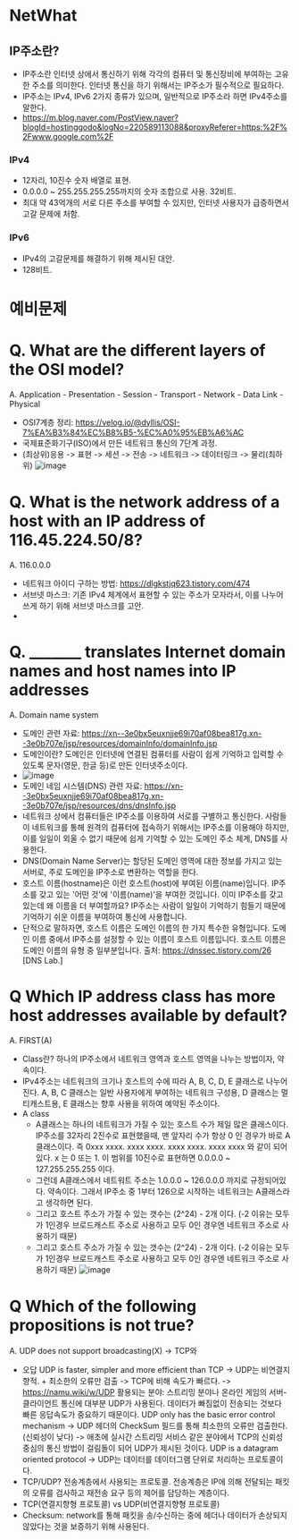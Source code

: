 # NetWhat
## IP주소란?
*  IP주소란 인터넷 상에서 통신하기 위해 각각의 컴퓨터 및 통신장비에 부여하는 고유한 주소를 의미한다. 인터넷 통신을 하기 위해서는 IP주소가 필수적으로 필요하다.
*  IP주소는 IPv4, IPv6 2가지 종류가 있으며, 일반적으로 IP주소라 하면 IPv4주소를 말한다.
* https://m.blog.naver.com/PostView.naver?blogId=hostinggodo&logNo=220589113088&proxyReferer=https:%2F%2Fwww.google.com%2F
### IPv4
* 12자리, 10진수 숫자 배열로 표현.
* 0.0.0.0 ~ 255.255.255.255까지의 숫자 조합으로 사용. 32비트.
* 최대 약 43억개의 서로 다른 주소를 부여할 수 있지만, 인터넷 사용자가 급증하면서 고갈 문제에 처함.

### IPv6
* IPv4의 고갈문제를 해결하기 위해 제시된 대안.
* 128비트.


# 예비문제

# Q. What are the different layers of the OSI model?
A. Application - Presentation - Session - Transport - Network - Data Link - Physical
* OSI7계층 정리: https://velog.io/@dyllis/OSI-7%EA%B3%84%EC%B8%B5-%EC%A0%95%EB%A6%AC
* 국제표준화기구(ISO)에서 만든 네트워크 통신의 7단계 과정.
* (최상위)응용 -> 표현 -> 세션 -> 전송 -> 네트워크 -> 데이터링크 -> 물리(최하위)
![image](https://user-images.githubusercontent.com/52701529/119629052-a039d700-be48-11eb-9a7b-41a39ceee593.png)

# Q. What is the network address of a host with an IP address of 116.45.224.50/8?
A. 116.0.0.0

* 네트워크 아이디 구하는 방법: https://dlgkstjq623.tistory.com/474
* 서브넷 마스크: 기존 IPv4 체계에서 표현할 수 있는 주소가 모자라서, 이를 나누어 쓰게 하기 위해 서브넷 마스크를 고안.
* 

# Q. _______ translates Internet domain names and host names into IP addresses
A. Domain name system
* 도메인 관련 자료: https://xn--3e0bx5euxnjje69i70af08bea817g.xn--3e0b707e/jsp/resources/domainInfo/domainInfo.jsp
* 도메인이란? 도메인은 인터넷에 연결된 컴퓨터를 사람이 쉽게 기억하고 입력할 수 있도록 문자(영문, 한글 등)로 만든 인터넷주소이다.
* ![image](https://user-images.githubusercontent.com/52701529/119633905-25bf8600-be4d-11eb-8cc2-31ca64f3875a.png)
* 도메인 네임 시스템(DNS) 관련 자료: https://xn--3e0bx5euxnjje69i70af08bea817g.xn--3e0b707e/jsp/resources/dns/dnsInfo.jsp
* 네트워크 상에서 컴퓨터들은 IP주소를 이용하여 서로를 구별하고 통신한다. 사람들이 네트워크를 통해 원격의 컴퓨터에 접속하기 위해서는 IP주소를 이용해야 하지만, 이를 일일이 외울 수 없기 때문에 쉽게 기억할 수 있는 도메인 주소 체계, DNS를 사용한다.
* DNS(Domain Name Server)는 할당된 도메인 영역에 대한 정보를 가지고 있는 서버로, 주로 도메인을 IP주소로 변환하는 역할을 한다.
* 호스트 이름(hostname)은 이런 호스트(host)에 부여된 이름(name)입니다. IP주소를 갖고 있는 '어떤 것'에 '이름(name)'을 부여한 것입니다. 이미 IP주소를 갖고 있는데 왜 이름을 더 부여할까요? IP주소는 사람이 일일이 기억하기 힘들기 때문에 기억하기 쉬운 이름을 부여하여 통신에 사용합니다.
* 단적으로 말하자면, 호스트 이름은 도메인 이름의 한 가지 특수한 유형입니다. 도메인 이름 중에서 IP주소를 설정할 수 있는 이름이 호스트 이름입니다. 호스트 이름은 도메인 이름의 유형 중 일부분입니다. 출처: https://dnssec.tistory.com/26 [DNS Lab.]

# Q Which IP address class has more host addresses available by default?
A. FIRST(A)
* Class란? 하나의 IP주소에서 네트워크 영역과 호스트 영역을 나누는 방법이자, 약속이다.
* IPv4주소는 네트워크의 크기나 호스트의 수에 따라 A, B, C, D, E 클래스로 나누어진다. A, B, C 클래스는 일반 사용자에게 부여하는 네트워크 구성용, D 클래스는 멀티캐스트용, E 클래스는 향후 사용을 위하여 예약된 주소이다.
* A class
  * A클래스는 하나의 네트워크가 가질 수 있는 호스트 수가 제일 많은 클래스이다. IP주소를 32자리 2진수로 표현했을때, 맨 앞자리 수가 항상 0 인 경우가 바로 A클래스이다. 즉 0xxx xxxx. xxxx xxxx. xxxx xxxx. xxxx xxxx 와 같이 되어있다. x 는 0 또는 1. 이 범위를 10진수로 표현하면 0.0.0.0 ~ 127.255.255.255 이다.
  * 그런데 A클래스에서 네트워트 주소는 1.0.0.0 ~ 126.0.0.0 까지로 규정되어있다. 약속이다. 그래서 IP주소 중 1부터 126으로 시작하는 네트워크는 A클래스라고 생각하면 된다.
  * 그리고 호스트 주소가 가질 수 있는 갯수는 (2^24) - 2개 이다. (-2 이유는 모두가 1인경우 브로드캐스트 주소로 사용하고 모두 0인 경우엔 네트워크 주소로 사용하기 때문)
  * 그리고 호스트 주소가 가질 수 있는 갯수는 (2^24) - 2개 이다. (-2 이유는 모두가 1인경우 브로드캐스트 주소로 사용하고 모두 0인 경우엔 네트워크 주소로 사용하기 때문)
![image](https://user-images.githubusercontent.com/52701529/119637498-adf35a80-be50-11eb-86cc-2941951a4c60.png)

# Q Which of the following propositions is not true?
A. UDP does not support broadcasting(X)
-> TCP와 
* 오답
UDP is faster, simpler and more efficient than TCP
-> UDP는 비연결지향적. + 최소한의 오류만 검출 -> TCP에 비해 속도가 빠르다.
-> https://namu.wiki/w/UDP 활용되는 분야: 스트리밍 분야나 온라인 게임의 서버-클라이언트 통신에 대부분 UDP가 사용된다. 데이터가 빠짐없이 전송되는 것보다 빠른 응답속도가 중요하기 때문이다.
UDP only has the basic error control mechanism
-> UDP 헤더의 CheckSum 필드를 통해 최소한의 오류만 검출한다. (신뢰성이 낮다)
-> 애초에 실시간 스트리밍 서비스 같은 분야에서 TCP의 신뢰성 중심의 통신 방법이 걸림돌이 되어 UDP가 제시된 것이다. 
UDP is a datagram oriented protocol -> UDP는 데이터를 데이터그램 단위로 처리하는 프로토콜이다. 
* TCP/UDP? 전송계층에서 사용되는 프로토콜. 전송계층은 IP에 의해 전달되는 패킷의 오류를 검사하고 재전송 요구 등의 제어를 담당하는 계층이다.
* TCP(연결지향형 프로토콜) vs UDP(비연결지향형 프로토콜)
* Checksum: network를 통해 패킷을 송/수신하는 중에 헤더나 데이터가 손상되지 않았다는 것을 보증하기 위해 사용된다. 
